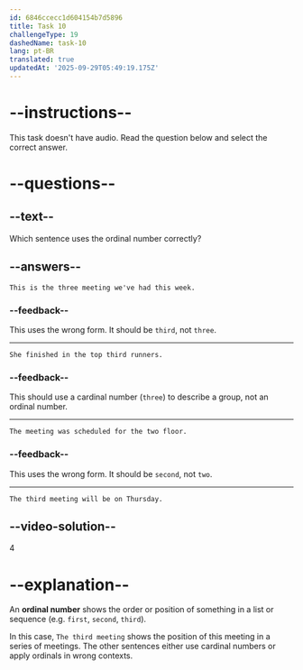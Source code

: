 ```yaml
---
id: 6846ccecc1d604154b7d5896
title: Task 10
challengeType: 19
dashedName: task-10
lang: pt-BR
translated: true
updatedAt: '2025-09-29T05:49:19.175Z'
---
```


# --instructions--

This task doesn't have audio. Read the question below and select the correct answer.

# --questions--

## --text--

Which sentence uses the ordinal number correctly?

## --answers--

`This is the three meeting we've had this week.`

### --feedback--

This uses the wrong form. It should be `third`, not `three`.

---

`She finished in the top third runners.`

### --feedback--

This should use a cardinal number (`three`) to describe a group, not an ordinal number.

---

`The meeting was scheduled for the two floor.`

### --feedback--

This uses the wrong form. It should be `second`, not `two`.

---

`The third meeting will be on Thursday.`

## --video-solution--

4

# --explanation--

An **ordinal number** shows the order or position of something in a list or sequence (e.g. `first`, `second`, `third`).

In this case, `The third meeting` shows the position of this meeting in a series of meetings. The other sentences either use cardinal numbers or apply ordinals in wrong contexts.
